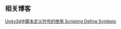 ## 相关博客
[Unity3d中脚本定义符号的使用 Scripting Define Symbols](http://blog.csdn.net/xi_niuniu/article/details/49778937)
